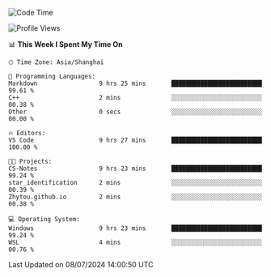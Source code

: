 <!--START_SECTION:waka-->
![Code Time](http://img.shields.io/badge/Code%20Time-1%2C830%20hrs%2016%20mins-blue)

![Profile Views](http://img.shields.io/badge/Profile%20Views-7-blue)

📊 **This Week I Spent My Time On** 

```text
🕑︎ Time Zone: Asia/Shanghai

💬 Programming Languages: 
Markdown                 9 hrs 25 mins       █████████████████████████   99.61 % 
C++                      2 mins              ░░░░░░░░░░░░░░░░░░░░░░░░░   00.38 % 
Other                    0 secs              ░░░░░░░░░░░░░░░░░░░░░░░░░   00.00 % 

🔥 Editors: 
VS Code                  9 hrs 27 mins       █████████████████████████   100.00 % 

🐱‍💻 Projects: 
CS-Notes                 9 hrs 23 mins       █████████████████████████   99.24 % 
star_identification      2 mins              ░░░░░░░░░░░░░░░░░░░░░░░░░   00.39 % 
Zhytou.github.io         2 mins              ░░░░░░░░░░░░░░░░░░░░░░░░░   00.38 % 

💻 Operating System: 
Windows                  9 hrs 23 mins       █████████████████████████   99.24 % 
WSL                      4 mins              ░░░░░░░░░░░░░░░░░░░░░░░░░   00.76 % 
```


 Last Updated on 08/07/2024 14:00:50 UTC
<!--END_SECTION:waka-->